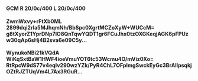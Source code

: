 #### GCM R 20/0c/400 L 20/0c/400
**ZwmWxvy+rFtXb0ML**<br/>**2899dqi2rIa5MJhqmNh/BbSpc0XgrtMCZoXyW+WUCcM=**<br/>**g8tXyorZ1YprDNp7IO8QnTqwYQDT1gr6FCuJhx0tzOXGKeqjAGK6pFPUzw30qAp6sHj4B2sva6e09C5y...**<br/><br/>
**WynukoNBi21kVQdA**<br/>**WiKqSxtBaW1HWF4ioeVmuYOT6tc53Wcmu4O/mViz0Xo=**<br/>**RtRpcW9dS77v4eqIv290wzYZk/PyR4ChL7OFpImgSwckEyGc3BrAIlpsqkjOZtRJZTUqVm4L7Ax3RGuR...**
